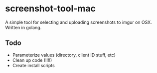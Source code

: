 # screenshot-tool-mac
A simple tool for selecting and uploading screenshots to imgur on OSX. Written in golang.

## Todo
* Parameterize values (directory, client ID stuff, etc)
* Clean up code (!!!!)
* Create install scripts